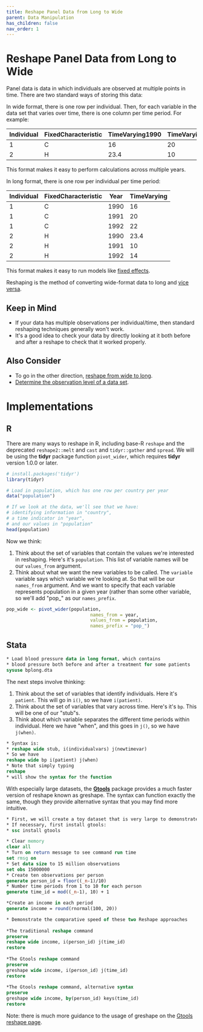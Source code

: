 ```yaml
---
title: Reshape Panel Data from Long to Wide
parent: Data Manipulation
has_children: false
nav_order: 1
---
```


# Reshape Panel Data from Long to Wide

Panel data is data in which individuals are observed at multiple points in time. There are two standard ways of storing this data:

In wide format, there is one row per individual. Then, for each variable in the data set that varies over time, there is one column per time period. For example:

| Individual | FixedCharacteristic | TimeVarying1990 | TimeVarying1991 | TimeVarying1992 |
|------------|---------------------|-----------------|-----------------|-----------------|
| 1          | C                   | 16              | 20              | 22              |
| 2          | H                   | 23.4            | 10              | 14              |

This format makes it easy to perform calculations across multiple years.

In long format, there is one row per individual per time period:

| Individual | FixedCharacteristic | Year | TimeVarying |
|------------|---------------------|------|-------------|
| 1          | C                   | 1990 | 16          |
| 1          | C                   | 1991 | 20          |
| 1          | C                   | 1992 | 22          |
| 2          | H                   | 1990 | 23.4        |
| 2          | H                   | 1991 | 10          |
| 2          | H                   | 1992 | 14          |

This format makes it easy to run models like [fixed effects](https://lost-stats.github.io/Model_Estimation/fixed_effects.html). 

Reshaping is the method of converting wide-format data to long and [vice versa](https://lost-stats.github.io/Data_Manipulation/reshape_panel_data_from_wide_to_long.html).

## Keep in Mind

- If your data has multiple observations per individual/time, then standard reshaping techniques generally won't work.
- It's a good idea to check your data by directly looking at it both before and after a reshape to check that it worked properly.

## Also Consider

- To go in the other direction, [reshape from wide to long](https://lost-stats.github.io/Data_Manipulation/reshape_panel_data_from_wide_to_long.html).
- [Determine the observation level of a data set](https://lost-stats.github.io/Data_Manipulation/determine_the_observation_level_of_a_data_set.html).

# Implementations

## R

There are many ways to reshape in R, including base-R `reshape` and the deprecated `reshape2::melt` and `cast` and `tidyr::gather` and `spread`. We will be using the **tidyr** package function `pivot_wider`, which requires **tidyr** version 1.0.0 or later.

```r
# install.packages('tidyr')
library(tidyr)

# Load in population, which has one row per country per year
data("population")

# If we look at the data, we'll see that we have:
# identifying information in "country",
# a time indicator in "year",
# and our values in "population"
head(population)
```

Now we think:
1. Think about the set of variables that contain the values we're interested in reshaping. Here's it's `population`. This list of variable names will be our `values_from` argument.
2. Think about what we want the new variables to be called. The `variable` variable says which variable we're looking at. So that will be our `names_from` argument. And we want to specify that each variable represents population in a given year (rather than some other variable, so we'll add "pop_" as our `names_prefix`.

```r
pop_wide <- pivot_wider(population,
                               names_from = year,
                               values_from = population,
                               names_prefix = "pop_")
```

## Stata

```stata
* Load blood pressure data in long format, which contains
* blood pressure both before and after a treatment for some patients
sysuse bplong.dta
```

The next steps involve thinking:
1. Think about the set of variables that identify individuals. Here it's `patient`. This will go in `i()`, so we have `i(patient)`.
2. Think about the set of variables that vary across time. Here's it's `bp`. This will be one of our "stub"s.
3. Think about which variable separates the different time periods within individual. Here we have "when", and this goes in `j()`, so we have `j(when)`.

```stata
* Syntax is:
* reshape wide stub, i(individualvars) j(newtimevar)
* So we have
reshape wide bp i(patient) j(when)
* Note that simply typing 
reshape
* will show the syntax for the function
```

With especially large datasets, the [**Gtools**](https://gtools.readthedocs.io/en/latest/index.html) package provides a much faster version of reshape known as greshape. The syntax can function exactly the same, though they provide alternative syntax that you may find more intuitive. 

```stata
* First, we will create a toy dataset that is very large to demonstrate the speed gains 
* If necessary, first install gtools:
* ssc install gtools

* Clear memory
clear all 
* Turn on return message to see command run time
set rmsg on 
* Set data size to 15 million observations
set obs 15000000 
* Create ten observations per person
generate person_id = floor((_n-1)/10)
* Number time periods from 1 to 10 for each person
generate time_id = mod((_n-1), 10) + 1

*Create an income in each period 
generate income = round(rnormal(100, 20))

* Demonstrate the comparative speed of these two Reshape approaches 
	
*The traditional reshape command
preserve 
reshape wide income, i(person_id) j(time_id) 
restore 
	
*The Gtools reshape command  
preserve
greshape wide income, i(person_id) j(time_id) 
restore 
	
*The Gtools reshape command, alternative syntax
preserve
greshape wide income, by(person_id) keys(time_id)
restore 
```

Note: there is much more guidance to the usage of greshape on the [Gtools reshape page](https://gtools.readthedocs.io/en/latest/usage/greshape/index.html). 